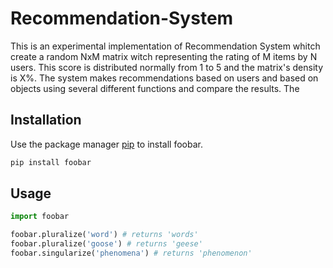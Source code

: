 # Recommendation-System


Τhis is an experimental implementation of Recommendation System whitch create a random NxM matrix witch representing the rating of Μ items by Ν users. This score is distributed normally from 1 to 5 and the matrix's density is X%.
The system  makes recommendations based on users and based on objects using several different functions and compare  the results. The

## Installation

Use the package manager [pip](https://pip.pypa.io/en/stable/) to install foobar.

```bash
pip install foobar
```

## Usage

```python
import foobar

foobar.pluralize('word') # returns 'words'
foobar.pluralize('goose') # returns 'geese'
foobar.singularize('phenomena') # returns 'phenomenon'
```

